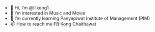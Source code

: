 - 👋 Hi, I’m @lilkong1
- 👀 I’m interested in Music and Movie
- 🌱 I’m currently learning Panyapiwat Institute of Management (PIM)
- 📫 How to reach me FB:Kong Chaithawat

<!---
lilkong1/lilkong1 is a ✨ special ✨ repository because its `README.md` (this file) appears on your GitHub profile.
You can click the Preview link to take a look at your changes.
--->
